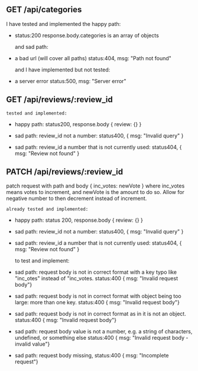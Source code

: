 ## GET /api/categories

  I have tested and implemented the happy path:
- status:200 response.body.categories is an array of objects
  
  and sad path:
- a bad url (will cover all paths)
  status:404, msg: "Path not found"

  and I have implemented but not tested:
- a server error
  status:500, msg: "Server error"

## GET /api/reviews/:review_id

    tested and implemented:

  - happy path: status200, response.body { review: {} }

  - sad path: review_id not a number: status400, { msg: "Invalid query" }
  - sad path: review_id a number that is not currently used: status404, { msg: "Review not found" }

## PATCH /api/reviews/:review_id

  patch request with path and body { inc_votes: newVote } where inc_votes means votes to increment, and newVote is the amount to do so. Allow for negative number to then decrement instead of increment.

    already tested and implemented:
  
  - happy path: status 200, response.body { review: {} }

  - sad path: review_id not a number: status400, { msg: "Invalid query" }

  - sad path: review_id a number that is not currently used: status404, { msg: "Review not found" }

  
    to test and implement:

  - sad path: request body is not in correct format with a key typo like "inc_otes" instead of "inc_votes. status:400 { msg: "Invalid request body"}
  - sad path: request body is not in correct format with object being too large: more than one key. status:400 { msg: "Invalid request body"}
  - sad path: request body is not in correct format as in it is not an object. status:400 { msg: "Invalid request body"}
  - sad path: request body value is not a number, e.g. a string of characters, undefined, or something else status:400 { msg: "Invalid request body - invalid value"}
  - sad path: request body missing,  status:400 { msg: "Incomplete request"}
  
